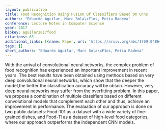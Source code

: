 ```yaml
---
layout: publication
title: Food Recognition Using Fusion Of Classifiers Based On Cnns
authors: "Eduardo Aguilar, Marc Bola\xF1os, Petia Radeva"
conference: Lecture Notes in Computer Science
year: 2017
bibkey: aguilar2017food
citations: 63
additional_links: [{name: Paper, url: 'https://arxiv.org/abs/1709.04864'}]
tags: []
short_authors: "Eduardo Aguilar, Marc Bola\xF1os, Petia Radeva"
---
```

With the arrival of convolutional neural networks, the complex problem of
food recognition has experienced an important improvement in recent years. The
best results have been obtained using methods based on very deep convolutional
neural networks, which show that the deeper the model,the better the
classification accuracy will be obtain. However, very deep neural networks may
suffer from the overfitting problem. In this paper, we propose a combination of
multiple classifiers based on different convolutional models that complement
each other and thus, achieve an improvement in performance. The evaluation of
our approach is done on two public datasets: Food-101 as a dataset with a wide
variety of fine-grained dishes, and Food-11 as a dataset of high-level food
categories, where our approach outperforms the independent CNN models.